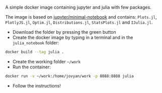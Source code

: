 A simple docker image containing jupyter and julia with few packages. 

The image is based on [jupyter/minimal-notebook](https://github.com/jupyter/docker-stacks) and contains: `Plots.jl`, `PlotlyJS.jl`, `Optim.jl`, `Distributions.jl`, `StatsPlots.jl` and  `IJulia.jl`.

- Download the folder by pressing the green button 
- Create the docker image by typing in a terminal and in the `julia_notebook` folder:
```bash
docker build --tag julia .
```
- Create the working folder `~/work`
- Run the container:
```bash
docker run -v ~/work:/home/jovyan/work -p 8888:8888 julia
```
- Follow the instructions!

